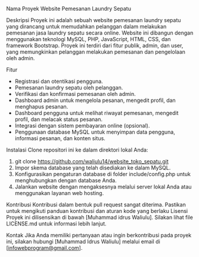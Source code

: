 Nama Proyek
Website Pemesanan Laundry Sepatu

Deskripsi
Proyek ini adalah sebuah website pemesanan laundry sepatu yang dirancang untuk memudahkan pelanggan dalam melakukan pemesanan jasa laundry sepatu secara online. Website ini dibangun dengan menggunakan teknologi MySQL, PHP, JavaScript, HTML, CSS, dan framework Bootstrap. Proyek ini terdiri dari fitur publik, admin, dan user, yang memungkinkan pelanggan melakukan pemesanan dan pengelolaan oleh admin.

Fitur
- Registrasi dan otentikasi pengguna.
- Pemesanan laundry sepatu oleh pelanggan.
- Verifikasi dan konfirmasi pemesanan oleh admin.
- Dashboard admin untuk mengelola pesanan, mengedit profil, dan menghapus pesanan.
- Dashboard pengguna untuk melihat riwayat pemesanan, mengedit profil, dan melacak status pesanan.
- Integrasi dengan sistem pembayaran online (opsional).
- Penggunaan database MySQL untuk menyimpan data pengguna, informasi pesanan, dan konten situs.

Instalasi
Clone repositori ini ke dalam direktori lokal Anda:
1. git clone https://github.com/waliulu14/website_toko_sepatu.git
2. Impor skema database yang telah disediakan ke dalam MySQL.
3. Konfigurasikan pengaturan database di folder include/config.php untuk menghubungkan dengan database Anda.
4. Jalankan website dengan mengaksesnya melalui server lokal Anda atau menggunakan layanan web hosting.

Kontribusi
Kontribusi dalam bentuk pull request sangat diterima. Pastikan untuk mengikuti panduan kontribusi dan aturan kode yang berlaku
Lisensi
Proyek ini dilisensikan di bawah [Muhammad idrus Waliulu]. Silakan lihat file LICENSE.md untuk informasi lebih lanjut.

Kontak
Jika Anda memiliki pertanyaan atau ingin berkontribusi pada proyek ini, silakan hubungi [Muhammad Idrus Waliulu] melalui email di [infowebprogram@gmail.com].
